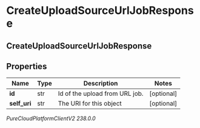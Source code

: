 # CreateUploadSourceUrlJobResponse

## CreateUploadSourceUrlJobResponse

## Properties

|Name | Type | Description | Notes|
|------------ | ------------- | ------------- | -------------|
| **id** | str | Id of the upload from URL job. | [optional] |
| **self_uri** | str | The URI for this object | [optional] |



_PureCloudPlatformClientV2 238.0.0_
